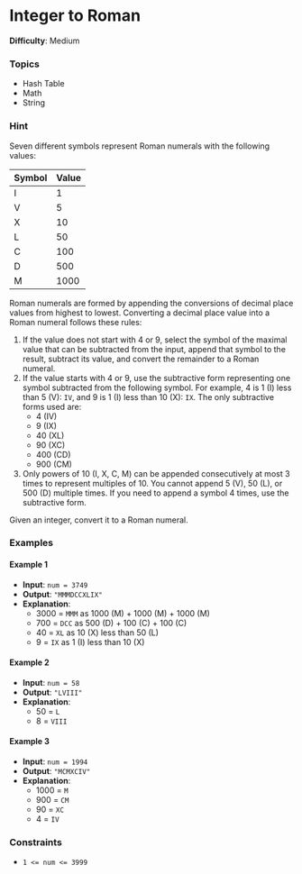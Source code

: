 # Integer to Roman

**Difficulty**: Medium

### Topics

- Hash Table
- Math
- String

### Hint

Seven different symbols represent Roman numerals with the following values:

| Symbol | Value |
| ------ | ----- |
| I      | 1     |
| V      | 5     |
| X      | 10    |
| L      | 50    |
| C      | 100   |
| D      | 500   |
| M      | 1000  |

Roman numerals are formed by appending the conversions of decimal place values from highest to lowest. Converting a decimal place value into a Roman numeral follows these rules:

1. If the value does not start with 4 or 9, select the symbol of the maximal value that can be subtracted from the input, append that symbol to the result, subtract its value, and convert the remainder to a Roman numeral.
2. If the value starts with 4 or 9, use the subtractive form representing one symbol subtracted from the following symbol. For example, 4 is 1 (I) less than 5 (V): `IV`, and 9 is 1 (I) less than 10 (X): `IX`. The only subtractive forms used are:
   - 4 (IV)
   - 9 (IX)
   - 40 (XL)
   - 90 (XC)
   - 400 (CD)
   - 900 (CM)
3. Only powers of 10 (I, X, C, M) can be appended consecutively at most 3 times to represent multiples of 10. You cannot append 5 (V), 50 (L), or 500 (D) multiple times. If you need to append a symbol 4 times, use the subtractive form.

Given an integer, convert it to a Roman numeral.

### Examples

#### Example 1

- **Input**: `num = 3749`
- **Output**: `"MMMDCCXLIX"`
- **Explanation**:
  - 3000 = `MMM` as 1000 (M) + 1000 (M) + 1000 (M)
  - 700 = `DCC` as 500 (D) + 100 (C) + 100 (C)
  - 40 = `XL` as 10 (X) less than 50 (L)
  - 9 = `IX` as 1 (I) less than 10 (X)

#### Example 2

- **Input**: `num = 58`
- **Output**: `"LVIII"`
- **Explanation**:
  - 50 = `L`
  - 8 = `VIII`

#### Example 3

- **Input**: `num = 1994`
- **Output**: `"MCMXCIV"`
- **Explanation**:
  - 1000 = `M`
  - 900 = `CM`
  - 90 = `XC`
  - 4 = `IV`

### Constraints

- `1 <= num <= 3999`
